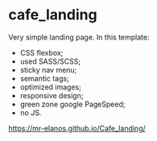 # cafe_landing
Very simple landing page. In this template:
- CSS flexbox;
- used SASS/SCSS;
- sticky nav menu;
- semantic tags;
- optimized images;
- responsive design;
- green zone google PageSpeed;
- no JS.

https://mr-elanos.github.io/Cafe_landing/
